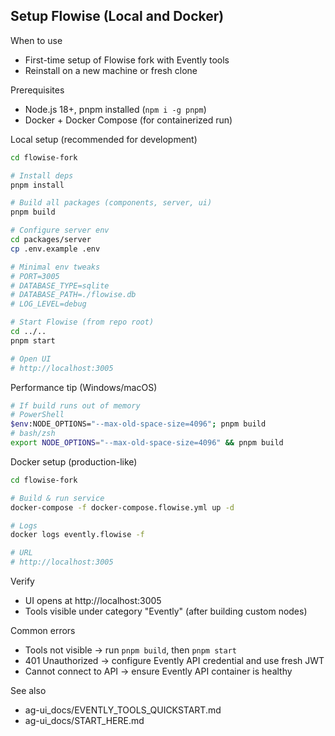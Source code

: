 ## Setup Flowise (Local and Docker)

When to use
- First-time setup of Flowise fork with Evently tools
- Reinstall on a new machine or fresh clone

Prerequisites
- Node.js 18+, pnpm installed (`npm i -g pnpm`)
- Docker + Docker Compose (for containerized run)

Local setup (recommended for development)
```bash
cd flowise-fork

# Install deps
pnpm install

# Build all packages (components, server, ui)
pnpm build

# Configure server env
cd packages/server
cp .env.example .env

# Minimal env tweaks
# PORT=3005
# DATABASE_TYPE=sqlite
# DATABASE_PATH=./flowise.db
# LOG_LEVEL=debug

# Start Flowise (from repo root)
cd ../..
pnpm start

# Open UI
# http://localhost:3005
```

Performance tip (Windows/macOS)
```bash
# If build runs out of memory
# PowerShell
$env:NODE_OPTIONS="--max-old-space-size=4096"; pnpm build
# bash/zsh
export NODE_OPTIONS="--max-old-space-size=4096" && pnpm build
```

Docker setup (production-like)
```bash
cd flowise-fork

# Build & run service
docker-compose -f docker-compose.flowise.yml up -d

# Logs
docker logs evently.flowise -f

# URL
# http://localhost:3005
```

Verify
- UI opens at http://localhost:3005
- Tools visible under category "Evently" (after building custom nodes)

Common errors
- Tools not visible → run `pnpm build`, then `pnpm start`
- 401 Unauthorized → configure Evently API credential and use fresh JWT
- Cannot connect to API → ensure Evently API container is healthy

See also
- ag-ui_docs/EVENTLY_TOOLS_QUICKSTART.md
- ag-ui_docs/START_HERE.md

